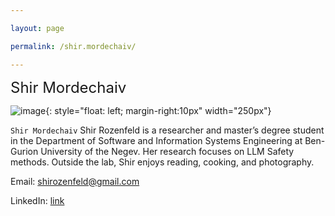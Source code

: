 ```yaml
---

layout: page

permalink: /shir.mordechaiv/

---
```




<font size="5">Shir Mordechaiv</font>



![image]({{site.baseurl}}/assets/members/shir.mordechaiv.jpg){: style="float: left; margin-right:10px" width="250px"} 



`Shir Mordechaiv` Shir Rozenfeld is a researcher and master’s degree student in the Department of Software and Information Systems Engineering at Ben-Gurion University of the Negev. Her research focuses on LLM Safety methods. Outside the lab, Shir enjoys reading, cooking, and photography.



Email: [shirozenfeld@gmail.com](mailto:shirozenfeld@gmail.com)



LinkedIn: [link](www.linkedin.com/in/shir-rozenfeld-846591209)



